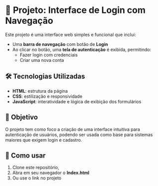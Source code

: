 # 📌 Projeto: Interface de Login com Navegação

Este projeto é uma interface web simples e funcional que inclui:

- Uma **barra de navegação** com botão de **Login**
- Ao clicar no botão, uma **tela de autenticação** é exibida, permitindo:
  - Fazer login com credenciais
  - Criar uma nova conta

## 🛠️ Tecnologias Utilizadas

- **HTML**: estrutura da página
- **CSS**: estilização e responsividade
- **JavaScript**: interatividade e lógica de exibição dos formulários

## 🎯 Objetivo

O projeto tem como foco a criação de uma interface intuitiva para autenticação de usuários, podendo ser usada como base para sistemas maiores que exigem login e cadastro.

## 🚀 Como usar

1. Clone este repositório,
2. Abra em seu navegador o **Index.html**
3. Ou use o link no projeto
